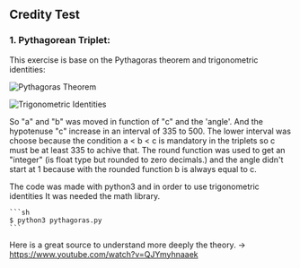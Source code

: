 ## Credity Test

### 1. Pythagorean Triplet:
This exercise is base on the Pythagoras theorem and trigonometric identities:

![Pythagoras Theorem](https://images.theconversation.com/files/182675/original/file-20170820-7959-9aaq6j.png?ixlib=rb-1.1.0&q=45&auto=format&w=1000&fit=clip)

![Trigonometric Identities](https://study.com/cimages/multimages/16/926405-ids4246826883428030385.png)

So "a" and "b" was moved in function of "c" and the 'angle'.
And the hypotenuse "c" increase in an interval of 335 to 500. The lower interval was choose because
the condition a < b < c is mandatory in the triplets so c must be at least 335 to achive that.
The round function was used to get an "integer" (is float type but rounded to zero decimals.)
and the angle didn't start at 1 because with the rounded function b is always equal to c.

The code was made with python3 and in order to use trigonometric identities It was needed the math library.

    ```sh
    $ python3 pythagoras.py
    ```

Here is a great source to understand more deeply the theory. -> https://www.youtube.com/watch?v=QJYmyhnaaek



